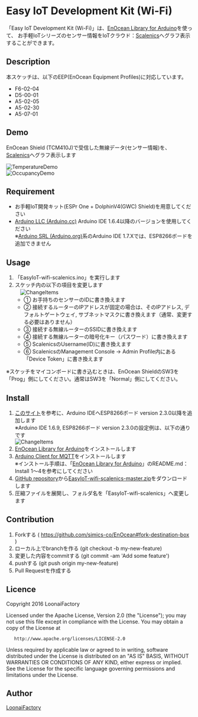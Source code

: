 Easy IoT Development Kit (Wi-Fi)
====

「Easy IoT Development Kit (Wi-Fi)」は、[EnOcean Library for Arduino](https://github.com/simics-co/EnOcean)を使って、
お手軽IoTシリーズのセンサー情報をIoTクラウド：[Scalenics](http://scalenics.io/)へグラフ表示することができます。

## Description
本スケッチは、以下のEEP(EnOcean Equipment Profiles)に対応しています。

* F6-02-04
* D5-00-01
* A5-02-05
* A5-02-30
* A5-07-01

## Demo

EnOcean Shield (TCM410J)で受信した無線データ(センサー情報)を、[Scalenics](http://scalenics.io/)へグラフ表示します

![TemperatureDemo](images/TemperatureDemo.png "TemperatureDemo")<br>
![OccupancyDemo](images/OccupancyDemo.png "OccupancyDemo")

## Requirement

* お手軽IoT開発キット(ESPr One + DolphinV4(GWC) Shield)を用意してください
* [Arduino LLC (Arduino.cc)](https://www.arduino.cc/) Arduino IDE 1.6.4以降のバージョンを使用してください<br>
  ※[Arduino SRL (Arduino.org)](http://www.arduino.org/)系のArduino IDE 1.7.Xでは、ESP8266ボードを追加できません

## Usage

1. 「EasyIoT-wifi-scalenics.ino」を実行します
2. スケッチ内の以下の項目を変更します<br>
　![ChangeItems](images/ChangeItems.png "ChangeItems")
   * ① お手持ちのセンサーのIDに書き換えます
   * ② 接続するルーターのIPアドレスが固定の場合は、そのIPアドレス, デフォルトゲートウェイ, サブネットマスクに書き換えます（通常、変更する必要はありません）
   * ③ 接続する無線ルーターのSSIDに書き換えます
   * ④ 接続する無線ルーターの暗号化キー（パスワード）に書き換えます
   * ⑤ ScalenicsのUsername(ID)に書き換えます
   * ⑥ ScalenicsのManagement Console -> Admin Profile内にある「Device Token」に書き換えます

※スケッチをマイコンボードに書き込むときは、EnOcean ShieldのSW3を「Prog」側にしてください。通常はSW3を「Normal」側にしてください。

## Install

1. [このサイト](http://trac.switch-science.com/wiki/esp_dev_arduino_ide)を参考に、Arduino IDEへESP8266ボード version 2.3.0以降を追加します<br>
   ※Arduino IDE 1.6.9, ESP8266ボード version 2.3.0の設定例は、以下の通りです<br>
   ![ChangeItems](images/Settings.png "Settings")
2. [EnOcean Library for Arduino](https://github.com/simics-co/EnOcean)をインストールします
3. [Arduino Client for MQTT](https://github.com/knolleary/pubsubclient)をインストールします<br>
   ※インストール手順は、「[EnOcean Library for Arduino](https://github.com/simics-co/EnOcean)」のREADME.md：Install 1～4を参考にしてください
4. [GitHub repository](https://github.com/simics-co/EasyIoT-wifi-scalenics)から[EasyIoT-wifi-scalenics-master.zip](https://github.com/simics-co/EasyIoT-wifi-scalenics/archive/master.zip)をダウンロードします
5. 圧縮ファイルを展開し、フォルダ名を「EasyIoT-wifi-scalenics」へ変更します

## Contribution

1. Forkする ( https://github.com/simics-co/EnOcean#fork-destination-box )
2. ローカル上でbranchを作る (git checkout -b my-new-feature)
3. 変更した内容をcommitする (git commit -am 'Add some feature')
4. pushする (git push origin my-new-feature)
5. Pull Requestを作成する

## Licence

   Copyright 2016 LoonaiFactory

   Licensed under the Apache License, Version 2.0 (the "License");
   you may not use this file except in compliance with the License.
   You may obtain a copy of the License at

       http://www.apache.org/licenses/LICENSE-2.0

   Unless required by applicable law or agreed to in writing, software
   distributed under the License is distributed on an "AS IS" BASIS,
   WITHOUT WARRANTIES OR CONDITIONS OF ANY KIND, either express or implied.
   See the License for the specific language governing permissions and
   limitations under the License.

## Author

[LoonaiFactory](https://github.com/loonaifactory)

